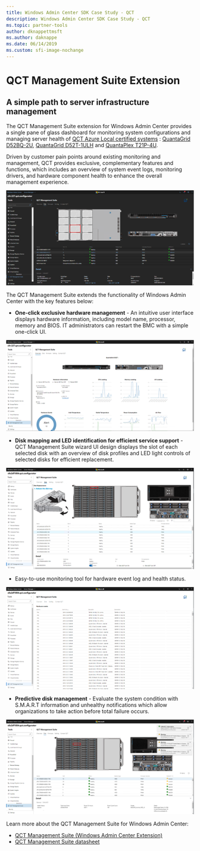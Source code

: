 ```yaml
---
title: Windows Admin Center SDK Case Study - QCT
description: Windows Admin Center SDK Case Study - QCT
ms.topic: partner-tools
author: dknappettmsft
ms.author: daknappe
ms.date: 06/14/2019
ms.custom: sfi-image-nochange
---
```

# QCT Management Suite Extension

## A simple path to server infrastructure management

The QCT Management Suite extension for Windows Admin Center provides a single pane of glass dashboard for monitoring system configurations and managing server health of [QCT Azure Local certified systems](https://go.qct.io/solutions/enterprise-private-cloud/qxstack-azure-stack-hci-solution/) : [QuantaGrid D52BQ-2U](https://www.qct.io/product/index/Server/rackmount-server/2U-Rackmount-Server/QuantaGrid-D52BQ-2U), [QuantaGrid D52T-1ULH](https://www.qct.io/product/index/Storage/Storage-Server/1U-Storage-Server/QuantaGrid-D52T-1ULH) and [QuantaPlex T21P-4U](https://www.qct.io/product/index/Storage/Storage-Server/4U-Storage-Server).

Driven by customer pain points around existing monitoring and management, QCT provides exclusive, complementary features and functions, which includes an overview of system event logs, monitoring drivers, and hardware component health to enhance the overall management experience.

![Screenshot of the Disk tab of the QCT extension.](../../media/extend-case-study-qct/D52T_DarkMode_Disk-Detail-General.PNG)

The QCT Management Suite extends the functionality of Windows Admin Center with the key features below:
- **One-click exclusive hardware management** - An intuitive user interface displays hardware information, including model name, processor, memory and BIOS. IT administrators can restart the BMC with a simple one-click UI.

![Screenshot of the One-click exclusive hardware management feature of the QCT extension.](../../media/extend-case-study-qct/D52T_Overview.PNG)

- **Disk mapping and LED identification for efficient service support** - QCT Management Suite wizard UI design displays the slot of each selected disk with an overview of disk profiles and LED light controls of selected disks for efficient replacement.

![Screenshot of the Disk Replacement feature of the QCT extension.](../../media/extend-case-study-qct/T21P_disk_mapping.png)

- Easy-to-use monitoring tool for hardware event log and health status.

![Screenshot of the monitoring tool for hardware event log and health status that is included in the QCT extension.](../../media/extend-case-study-qct/D52T_event_log.PNG)

- **Predictive disk management** - Evaluate the system condition with S.M.A.R.T information and unhealthy notifications which allow organizations to take action before total failure occurs.

![Screenshot of the S.M.A.R.T information and unhealthy notifications that are included in the QCT extension.](../../media/extend-case-study-qct/T21P_SMART.PNG)

Learn more about the QCT Management Suite for Windows Admin Center:
- [QCT Management Suite (Windows Admin Center Extension)](https://go.qct.io/solutions/enterprise-private-cloud/qxstack-windows-2019-server-solution/qct-management-suite-windows-admin-center-extension/)
- [QCT Management Suite datasheet](https://go.qct.io/wp-content/uploads/2019/04/WAC-data-sheet_v04222019.pdf)

